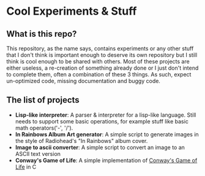 # Cool Experiments & Stuff

## What is this repo?
This repository, as the name says, contains experiments or any other stuff that I don't think is important enough to deserve its own repository but I still think is cool enough to be shared with others. Most of these projects are either useless, a re-creation of something already done or I just don't intend to complete them, often a combination of these 3 things. As such, expect un-optimized code, missing documentation and buggy code.

## The list of projects

- **Lisp-like interpreter**:
A parser & interpreter for a lisp-like language. Still needs to support some basic operations, for example stuff like basic math operators('-', '/').
- **In Rainbows Album Art generator**:
A simple script to generate images in the style of Radiohead's "In Rainbows" album cover.
- **Image to ascii converter**:
A simple script to convert an image to an ASCII text version
- **Conway's Game of Life**:
A simple implementation of [Conway's Game of Life](https://en.wikipedia.org/wiki/Conway%27s_Game_of_Life) in C